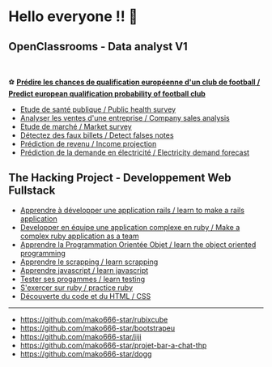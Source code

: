 # Hello everyone !! 👋

## OpenClassrooms - Data analyst V1
<br>

⚽ **[Prédire les chances de qualification européenne d'un club de football / Predict european qualification probability of football club](https://github.com/mako666-star/Chances-de-qualification-d-un-club-de-football-pour-une-competition-europeenne)**
<br>

- [Etude de santé publique  / Public health survey](https://github.com/mako666-star/Etude-de-sante-publique)
- [Analyser les ventes d'une entreprise / Company sales analysis](https://github.com/mako666-star/Analyser-les-ventes-d-une-entreprise)
- [Etude de marché / Market survey](https://github.com/mako666-star/Etude-de-marche)
- [Détectez des faux billets / Detect falses notes](https://github.com/mako666-star/Detectez-des-faux-billets)
- [Prédiction de revenu / Income projection](https://github.com/mako666-star/Prediction-de-revenu)
- [Prédiction de la demande en électricité / Electricity demand forecast](https://github.com/mako666-star/Predire-la-demande-en-electricite)


## The Hacking Project - Developpement Web Fullstack

- [Apprendre à développer une application rails / learn to make a rails application](https://github.com/mako666-star/appli-rails)
- [Developper en équipe une application complexe en ruby / Make a complex ruby application as a team](https://github.com/mako666-star/morpion)
- [Apprendre la Programmation Orientée Objet / learn the object oriented programming](https://github.com/mako666-star/god_of_war)
- [Apprendre le scrapping / learn scrapping](https://github.com/mako666-star/scrap)
- [Apprendre javascript / learn javascript](https://github.com/mako666-star/java)
- [Tester ses progammes / learn testing](https://github.com/mako666-star/rspec)
- [S'exercer sur ruby / practice ruby](https://github.com/mako666-star/ruby_exo)
- [Découverte du code et du HTML / CSS](https://github.com/mako666-star/google-thp/settings)
---
- https://github.com/mako666-star/rubixcube
- https://github.com/mako666-star/bootstrapeu
- https://github.com/mako666-star/jiji
- https://github.com/mako666-star/projet-bar-a-chat-thp
- https://github.com/mako666-star/dogg
